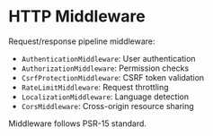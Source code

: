 # HTTP Middleware

Request/response pipeline middleware:

- `AuthenticationMiddleware`: User authentication
- `AuthorizationMiddleware`: Permission checks
- `CsrfProtectionMiddleware`: CSRF token validation
- `RateLimitMiddleware`: Request throttling
- `LocalizationMiddleware`: Language detection
- `CorsMiddleware`: Cross-origin resource sharing

Middleware follows PSR-15 standard.